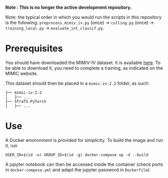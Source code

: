 **Note : This is no longer the active development repository.**

Note: the typical order in which you would run the scripts in this repository is the following: 
`preprocess_mimiv_iv.py` (once) $\to$ `culling.py` (once) $\to$ `training_local.py` $\to$ `evaluate_int_classif.py`.

# Prerequisites

You should have downloaded the MIMIV-IV dataset. It is available [here](https://physionet.org/content/mimiciv/2.2/). To be able to download it, you need to complete a training, as indicated on the MIMIC website.

This dataset should then be placed in a `mimic-iv-2.2` folder, as such:

```
├── mimic-iv-2.2
│   ├── ...
├── STraTS-PyTorch 
│   ├── ...
```

# Use

A Docker environment is provided for simplicity. To build the image and run it, run

```
USER_ID=$(id -u) GROUP_ID=$(id -g) docker-compose up -d --build
```

A jupyter notebook can then be accessed inside the container (check ports in `docker-compose.yml` and adapt the jupyter password in `Dockerfile`).

